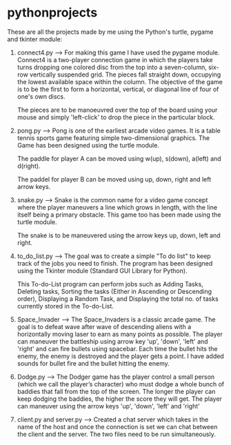# pythonprojects
These are all the projects made by me using the Python's turtle, pygame and tkinter module:
1. connect4.py --> For making this game I have used the pygame module. Connect4 is a two-player connection game in which the players take turns dropping one colored disc from the top into a seven-column, six-row vertically suspended grid. The pieces fall straight down, occupying the lowest available space within the column. The objective of the game is to be the first to form a horizontal, vertical, or diagonal line of four of one's own discs.
    
    The pieces are to be manoeuvred over the top of the board using your mouse and simply 'left-click' to drop the piece in the particular block. 
    
2. pong.py --> Pong is one of the earliest arcade video games. It is a table tennis sports game featuring simple two-dimensional graphics. The Game has been designed using the turtle module.

    The paddle for player A can be moved using w(up), s(down), a(left) and d(right).
    
    The paddel for player B can be moved using up, down, right and left arrow keys.
    
3. snake.py --> Snake is the common name for a video game concept where the player maneuvers a line which grows in length, with the line itself being a primary obstacle. This game too has been made using the turtle module. 
    
    The snake is to be maneuvered using the arrow keys up, down, left and right.
    
4. to_do_list.py --> The goal was to create a simple "To do list" to keep track of the jobs you need to finish. The program has been designed using the Tkinter module (Standard GUI Library for Python). 

    This To-do-List program can perform jobs such as Adding Tasks, Deleting tasks, Sorting the tasks (Either in Ascending or Descending order), Displaying a Random Task, and Displaying the total no. of tasks currently stored in the To-do-List.
    
5. Space_Invader --> The Space_Invaders is a classic arcade game. The goal is to defeat wave after wave of descending aliens with a horizontally moving laser to earn as many points as possible.
     The player can maneuver the battleship using arrow key 'up', 'down', 'left' and 'right' and can fire bullets using spacebar.
     Each time the bullet hits the enemy, the enemy is destroyed and the player gets a point.
     I have added sounds for bullet fire and the bullet hitting the enemy.

6. Dodge.py --> The Dodger game has the player control a small person (which we call the player’s character) who must dodge a whole bunch of baddies that fall from the top of the screen. The longer the player can keep dodging the baddies, the higher the score they will get.
    The player can maneuver using the arrow keys 'up', 'down', 'left' and 'right'

7. client.py and server.py --> Created a chat server which takes in the name of the host and once the connection is set we can chat between the client and the server. The two files need to be run simultaneously.
     
     
